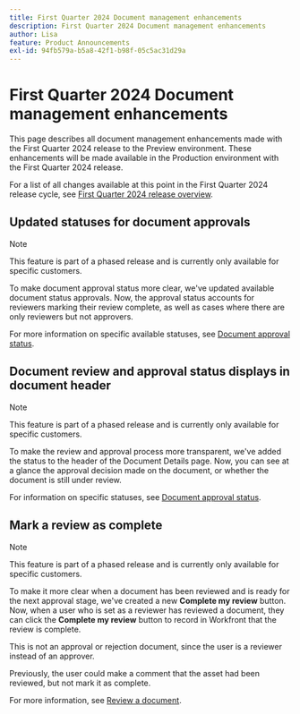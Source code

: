 ```yaml
---
title: First Quarter 2024 Document management enhancements
description: First Quarter 2024 Document management enhancements
author: Lisa
feature: Product Announcements
exl-id: 94fb579a-b5a8-42f1-b98f-05c5ac31d29a
---
```

# First Quarter 2024 Document management enhancements

This page describes all document management enhancements made with the First Quarter 2024 release to the Preview environment. These enhancements will be made available in the Production environment with the First Quarter 2024 release.

For a list of all changes available at this point in the First Quarter 2024 release cycle, see [First Quarter 2024 release overview](/help/quicksilver/product-announcements/product-releases/24-q1-release-activity/24-q1-release-overview.md).

## Updated statuses for document approvals

>[!NOTE]
>
>This feature is part of a phased release and is currently only available for specific customers.

To make document approval status more clear, we've updated available document status approvals. Now, the approval status accounts for reviewers marking their review complete, as well as cases where there are only reviewers but not approvers.

For more information on specific available statuses, see [Document approval status](/help/quicksilver/review-and-approve-work/document-reviews-and-approvals/manage-document-approvals/document-approval-status.md).

## Document review and approval status displays in document header

>[!NOTE]
>
>This feature is part of a phased release and is currently only available for specific customers.

To make the review and approval process more transparent, we've added the status to the header of the Document Details page. Now, you can see at a glance the approval decision made on the document, or whether the document is still under review.

For information on specific statuses, see [Document approval status](/help/quicksilver/review-and-approve-work/document-reviews-and-approvals/manage-document-approvals/document-approval-status.md).

## Mark a review as complete

>[!NOTE]
>
>This feature is part of a phased release and is currently only available for specific customers.

To make it more clear when a document has been reviewed and is ready for the next approval stage, we've created a new **Complete my review** button. Now, when a user who is set as a reviewer has reviewed a document, they can click the **Complete my review** button to record in Workfront that the review is complete.

This is not an approval or rejection document, since the user is a reviewer instead of an approver.

Previously, the user could make a comment that the asset had been reviewed, but not mark it as complete.

For more information, see [Review a document](/help/quicksilver/review-and-approve-work/document-reviews-and-approvals/review-and-approve-documents/review-a-document.md).

